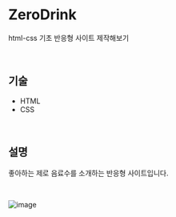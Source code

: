 # ZeroDrink
html-css 기초 반응형 사이트 제작해보기

<br>

## 기술
- HTML
- CSS


<br>

## 설명
좋아하는 제로 음료수를 소개하는 반응형 사이트입니다.

<br>

![image](https://user-images.githubusercontent.com/105267838/232790338-e49952d0-f2db-4745-bd2b-ca263304727e.png)

